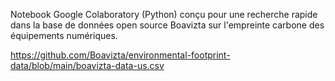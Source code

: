 Notebook Google Colaboratory (Python) conçu pour une recherche rapide dans la base de données open source Boavizta sur l'empreinte carbone des équipements numériques.

https://github.com/Boavizta/environmental-footprint-data/blob/main/boavizta-data-us.csv
